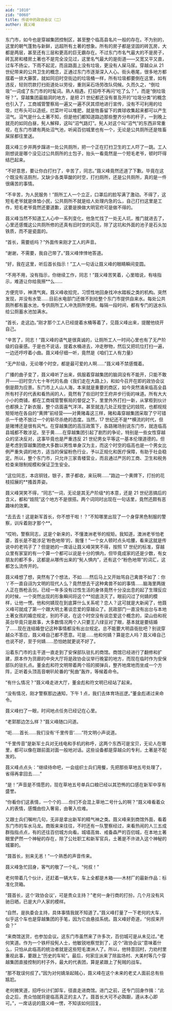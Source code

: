 ```yaml
---
aid: "1010"
zid: "0060"
title: 传说中的政协会议（二）
author: 聂义峰
---
```


东门市，如今也是穿越集团控制区，甚至整个临高县名片一般的存在。不为别的，这里的朝气蓬勃与新鲜，远超所有土著的想象。所有的房子都是坚固的砖瓦房，大都是两层，甚至还有三层和更高的巨无霸存在。不过东门市名气最大的不是房子，砖瓦房和楼房土著也不是完全没见过，这里名气最大的是街道——又宽又平又直，过车不扬尘，下雨不起泥，而且路面上没有垃圾，更没有人屎马尿。穿越众从 21 世纪带来的公共卫生的概念，正通过东门市逐渐深入人心。街头巷尾，很多地方都摆着一排大藤筐，就如同旧时空街边的垃圾桶一样，所有垃圾都要倒在这里，如有违反，轻则罚款打扫街道处以劳役，重则采石场劳改队伺候。久而久之，“倒垃圾”一词成了东门市的时髦词。熟人相遇，打招呼不再问“吃了么？”，而是“倒垃圾呀？”。穿越集团最脑洞的地方，是把 21 世纪都还没有普及开的“垃圾分类”的概念也引入了，工商城管警察局一遍又一遍不厌其烦地进行宣传，没有不可利用的垃圾，烂布头可以造纸，烂菜叶可以堆肥，就是牲畜留下的粪球收集起来都可以产生沼气。沼气是什么土著不知，但是他们都知道路边那些整齐分布的杆子，一到晚上就亮的如同白昼，髡人解释，这叫“沼气路灯”。髡人对这个叫“沼气”的东西非常重视，在东门市建有两处沼气池，听闻百仞城里也有一个，无论是公共厕所还是牲畜屎尿都往里送。

聂义峰三步并两步蹿进一处公共厕所，把一个正在打扫卫生的工人吓了一跳。工人刚想说是哪个没见过公共厕所的土包子，抬头一看竟然是一个短毛老爷，顿时吓得结巴起来。

“不好意思，要让你白打扫了，辛苦了，同志。”聂义峰竟然还道了下歉。毕竟在这个既没有洁厕剂，又缺少各类草酸的时空，打扫厕所，还是公共厕所，真的是一件很痛苦的事情。

“不辛苦，为人民服务！”厕所工人一个立正，口罩后的脸写满了激动。不得了，这短毛老爷就是体恤小民，公共厕所不就是给人处理内急的么，自己打扫这里是工作，短毛老爷竟然还要道歉，这要是换做大明官府可是做不得的。

聂义峰当然不知道工人心中一系列变化，他急忙找了一处无人坑，推门就进去了，心里还感慨这公共厕所修的还真有旧时空的风范，除了这坑和外面的池子是石头加铁质，而不是瓷面的。

“首长，需要纸吗？”外面传来刚才工人的声音。

“谢谢，不需要，我自己带了。”聂义峰悻悻地答道。

“好，我在这里，听后首长指示！”工人一句话让聂义峰的眼睛瞬间变圆。

“不用不用，没有指示，你继续工作，同志！”聂义峰苦笑着，心里暗说，有啥指示，难道让你给我擦\*\*么……

方便完毕，神清气爽。聂义峰收拾完，习惯性地回身找冲水踏板之类的机构。突然发现，并没有水管……目前水电部门还做不到给整个东门市提供自来水。每处公共厕所都有蓄水池，专供厕所工人冲洗厕所使用。每隔一段时间，都有专门的送水队给公厕蓄水池加满水。

“首长，走这边。”刚才那个工人已经提着水桶等着了，见聂义峰出来，提醒他绕开自己。

“辛苦了，同志！”聂义峰的语气是很真诚的，让厕所工人一时间心里也有了无产阶级的自豪感。于是也不说话，提着水桶进去，冲走秽物，然后又把坑位打扫一遍，一边还哼哼着小曲。聂义峰仔细一听，竟然是《咱们工人有力量》

“无产阶级，无论哪个时空，都是最可爱的人啊……”聂义峰不禁感慨着。

广播的曲子变了，聂义峰听了出来，佩服着穿越集团的脑洞没有不能开，只能不敢开——旧时空六七十年代的名曲《我们走在大路上》，和如今召开在即的政协会议倒是颇为应景。东门市上人山人海，本来就是重要的商区，如今突然涌来临高全县所有村子的代表和看热闹的人，竟然有了些旧时空王府井步行街的味道。所有大大小小的商铺，都在工商城管警察局的督促之下，里里外外打扫一新，从掌柜到伙计也都换上了新衣服，整个店面喜气洋洋。甚至就连几处正规登记的妓院，也都规规矩矩地在各自的“黄牌”前经营——对黄赌毒这三样，赌和毒穿越集团采取了宁可错杀一千绝不放过一个的斩尽杀绝的态度。当然，17 世纪还不是\*\*横流的时代，但是赌博还是很有风气。在穿越集团的高压政策下，各路赌场别说东门市，就连临高县城都不敢涉足。至于黄……在穿越集团引起了剧烈的争论，特别是一些女性穿越众的坚决反对，这事毕竟也是严重违反 21 世纪男女平等这一基本伦理道德的。但是考虑到穿越集团绝大多数以男性单身汉为主，而这个时空的临高也是一个男女比例严重失调的地方，适当的保留粉色行业，予以正规化和医疗保障，有助于社会稳定。所以，整个东门市，只允许三家青楼营业，而且通过严厉的工商、卫生和税务检查来限制规模和保证卫生安全。

“这位同志，本店铜钱，银子，票子都收，来玩啊……”路边一个黄牌下，打扮的花枝招展的\*\*搔首弄姿。

聂义峰哭笑不得，“同志”一词，无论是其无产阶级\*的本意，还是 21 世纪恶搞后的含义，都和“妓院”这个地方不是很搭。两个词同时出现在一句话里，竟然还颇有恶趣味的效果。

“去去去！这是新军首长，你不想干啦！？”不知哪里出现了一个身穿黑色制服的警察，训斥着刚才那个\*\*。

“哎哟，警察同志，这是个新来的，不懂澳洲老爷的规矩。我知道，澳洲老爷怕老婆，首长是不能涉足‘粉色地带’的，我懂！”一个女人顿时点头哈腰，看来这就是传说中的老鸨子了？但是她的一席话让聂义峰哭笑不得，按照 17 世纪的标准，穿越众里有家室的有一个算一个都可以说是十分的惧内，但毕竟成家的还是少数，有女朋友的都不多，这都是从哪传出来的“髡人惧内”，还有这个“粉色地带”的词汇，这都怎么流传开的。

聂义峰想了想，突然有了个想法，不如……然后马上又开始骂自己禽兽不如了：你丫不一直自诩为文明的现代人么？竟然想去干这种禽兽不如的事情……脑海里两拨人正在唇枪舌剑，已经一年多没有过性生活的身体竟然十分没出息的起了生理反应的时候，一个突然出现的形象瞬间将这个\*\*彻底浇灭了。眼前闪过了何婧的模样，让他一愣。他和何婧现在到底算什么关系呢？恋人？这可就是大新闻了，他聂义峰可就成了第一个跟大明土著谈恋爱的穿越众了。民政部门一直没有出台与本地土著女孩的婚恋规定，别的不说，在这个时空没有谈恋爱这个概念的，梁山伯和祝英台毕竟只是故事，大多数情况两个人只要王八绿豆对了眼，基本就是要结婚了……现在连结婚登记这种事情都没有出台规定。总不能要大明县衙批吧？别说穿越众不答应，聂义峰自己都不愿意。可是……他和何婧？算是恋人吗？聂义峰自己也说不好，至于何婧……恐怕她就更说不好了。

沿着东门市的主干道一直走到了安保部队驻扎的商馆。商馆已经进行了翻修和扩建，原本作为货廊的中央大厅将是政协会议举行晚宴的地方，而现在临时作为安保部队的驻扎点。董金彪和符文明带着两个班的掷弹兵，整齐地席地而坐成一个方阵，正听着头顶高音喇叭轮番的“髡曲”轰炸，等候着命令。

“有什么情况？”聂义峰走进大厅，董金彪和符文明已经站了起来。

“没有情况，刚才警察那边通知，下午 1 点，我们去体育场巡逻。”董金彪递过来命令。

聂义峰扫了一眼，时间地点任务已经记在心里。

“老郭那边怎么样？”聂义峰随口问道。

“呃……首长……我们没有‘千里传音’……”符文明小声说道。

“千里传音”是新军士兵对无线电和手机的称呼，这两个东西可是宝贝，无论人在哪里，都可以像在跟前面对面一般地对话。这些设备都是穿越众的专利，土著是不配发的。

聂义峰点点头：“继续待命吧，一会组织士兵们用餐，先把那些草地五号处理了，省得再拿回去……”

“是！”声音是不情愿的，现在草地五号单兵口粮已经以其恐怖的口感在新军中享有盛誉。

“你看你们这表情，一个个的……你们不会混上草地二号什么的啊？”聂义峰看着众人的表情，感慨由俭入奢易，由奢入俭难。

又跟士兵们嘱咐几句，无非是拿出新军的精气神之类。聂义峰来到商馆外面，看着东门市的车水马龙。商贩来来往往，不时还有一队警察经过，来看热闹的人三五成群指指点点，有的还往百仞城方向看。城墙高耸、戒备森严的百仞城，在本地土著眼里俨然一个神秘的存在，除了公社职工和新军官兵，土著是不许进入这个神秘的城寨的。

“聂首长，别来无恙！”一个熟悉的声音传来。

聂义峰急忙回身，客气的敬了一个礼，“何叔！”

老何带着几个伙计，还赶着一辆大车，车上全都是木箱——木材厂的最新作品：标准化货箱。

“聂首长，这个‘政协会议’，可是贵众主持？”老何一身行商的打扮，几个月没有风驰日晒，已是大户人家的模样。

“自然，是执委会主持，具体事情我就不知道了。”聂义峰打量了一下老何的大车，似乎这个车也是穿越集团的手笔，因为它由悬挂系统。聂义峰好奇道，“何叔来开会？”

“来商馆送货，也参加会议。这东门市虽然来了许多次，百仞城可是从未见过。”老何笑道。作为一个铁杆投髡人士，他敏锐地察觉到了，这个“政协会议”意味着什么，只怕从此临高的统治者就是这些短毛澳洲人了。所以，他特意回村，力劝村里重视此事，要跟上“历史的车轮”。最后，何家庄派来了除盐场村、大美村等几个穿越集团直接控制的村子外，最大的代表团，算是紧跟上了髡贼的战车。

“那不耽误何叔了。”因为对何婧渐起贼心，聂义峰在这个未来的老丈人面前总有些尴尬。

老何微笑道，招呼伙计们卸车，径直走进商馆。进门之前，还专门回身作揖：“此会之后，贵众怕就将是临高真正的主人了。聂首长大可不必踟蹰，遵从本心即可。”，一席话说的聂义峰一愣，不知该如何回复。
